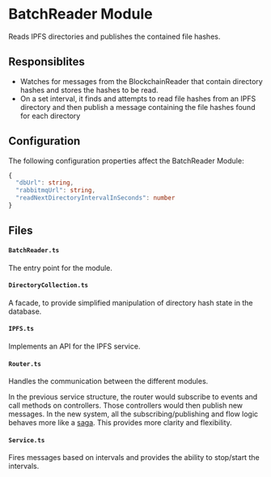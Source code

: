 # BatchReader Module
Reads IPFS directories and publishes the contained file hashes.

## Responsiblites
- Watches for messages from the BlockchainReader that contain directory hashes and stores the hashes to be read.
- On a set interval, it finds and attempts to read file hashes from an IPFS directory and then publish a message containing the file hashes found for each directory

## Configuration

The following configuration properties affect the BatchReader Module:

```ts
{
  "dbUrl": string,
  "rabbitmqUrl": string,
  "readNextDirectoryIntervalInSeconds": number
}
```

## Files

#### `BatchReader.ts`   
The entry point for the module.

#### `DirectoryCollection.ts`   
A facade, to provide simplified manipulation of directory hash state in the database.

#### `IPFS.ts`
Implements an API for the IPFS service.

#### `Router.ts`   
Handles the communication between the different modules.

In the previous service structure, the router would subscribe to events and call methods on controllers. Those controllers would then publish new messages. In the new system, all the subscribing/publishing and flow logic behaves more like a [saga](https://github.com/redux-saga/redux-saga). This provides more clarity and flexibility.

#### `Service.ts`
Fires messages based on intervals and provides the ability to stop/start the intervals.
